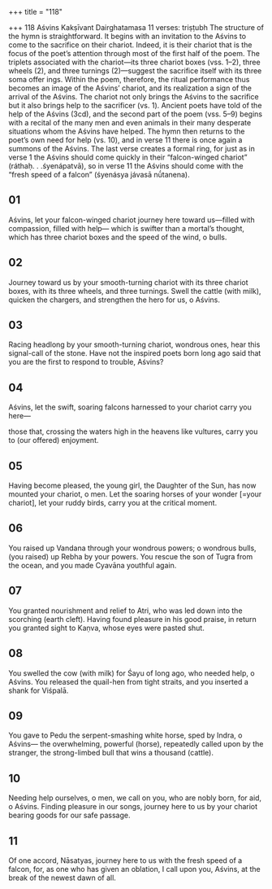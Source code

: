 +++
title = "118"

+++
118
Aśvins
Kakṣīvant Dairghatamasa
11 verses: triṣṭubh
The structure of the hymn is straightforward. It begins with an invitation to the  Aśvins to come to the sacrifice on their chariot. Indeed, it is their chariot that is  the focus of the poet’s attention through most of the first half of the poem. The  triplets associated with the chariot—its three chariot boxes (vss. 1–2), three wheels  (2), and three turnings (2)—suggest the sacrifice itself with its three soma offer
ings. Within the poem, therefore, the ritual performance thus becomes an image  of the Aśvins’ chariot, and its realization a sign of the arrival of the Aśvins. The  chariot not only brings the Aśvins to the sacrifice but it also brings help to the  sacrificer (vs. 1). Ancient poets have told of the help of the Aśvins (3cd), and the  second part of the poem (vss. 5–9) begins with a recital of the many men and even  animals in their many desperate situations whom the Aśvins have helped. The  hymn then returns to the poet’s own need for help (vs. 10), and in verse 11 there  is once again a summons of the Aśvins. The last verse creates a formal ring, for  just as in verse 1 the Aśvins should come quickly in their “falcon-winged chariot”  (ráthaḥ. . .śyenápatvā), so in verse 11 the Aśvins should come with the “fresh speed  of a falcon” (śyenásya jávasā nū́tanena).
## 01
Aśvins, let your falcon-winged chariot journey here toward us—filled  with compassion, filled with help—
which is swifter than a mortal’s thought, which has three chariot boxes  and the speed of the wind, o bulls.
## 02
Journey toward us by your smooth-turning chariot with its three chariot  boxes, with its three wheels, and three turnings.
Swell the cattle (with milk), quicken the chargers, and strengthen the  hero for us, o Aśvins.
## 03
Racing headlong by your smooth-turning chariot, wondrous ones, hear  this signal-call of the stone.
Have not the inspired poets born long ago said that you are the first to  respond to trouble, Aśvins?
## 04
Aśvins, let the swift, soaring falcons harnessed to your chariot carry  you here—

those that, crossing the waters high in the heavens like vultures, carry  you to (our offered) enjoyment.
## 05
Having become pleased, the young girl, the Daughter of the Sun, has  now mounted your chariot, o men.
Let the soaring horses of your wonder [=your chariot], let your ruddy  birds, carry you at the critical moment.
## 06
You raised up Vandana through your wondrous powers; o wondrous  bulls, (you raised) up Rebha by your powers.
You rescue the son of Tugra from the ocean, and you made Cyavāna  youthful again.
## 07
You granted nourishment and relief to Atri, who was led down into the  scorching (earth cleft).
Having found pleasure in his good praise, in return you granted sight to  Kaṇva, whose eyes were pasted shut.
## 08
You swelled the cow (with milk) for Śayu of long ago, who needed help,  o Aśvins.
You released the quail-hen from tight straits, and you inserted a shank  for Viśpalā.
## 09
You gave to Pedu the serpent-smashing white horse, sped by Indra, o  Aśvins—
the overwhelming, powerful (horse), repeatedly called upon by
the stranger, the strong-limbed bull that wins a thousand
(cattle).
## 10
Needing help ourselves, o men, we call on you, who are nobly born, for  aid, o Aśvins.
Finding pleasure in our songs, journey here to us by your chariot
bearing goods for our safe passage.
## 11
Of one accord, Nāsatyas, journey here to us with the fresh speed of a  falcon,
for, as one who has given an oblation, I call upon you, Aśvins, at the  break of the newest dawn of all.